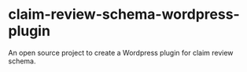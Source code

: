 # claim-review-schema-wordpress-plugin
An open source project to create a Wordpress plugin for claim review schema. 
